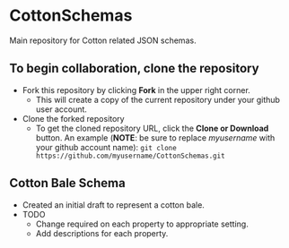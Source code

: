# CottonSchemas

Main repository for Cotton related JSON schemas.

## To begin collaboration, clone the repository

* Fork this repository by clicking **Fork** in the upper right corner.
  * This will create a copy of the current repository under your github user account.
* Clone the forked repository
  * To get the cloned repository URL, click the **Clone or Download** button. An example (**NOTE**: be sure to replace _myusername_ with your github account name): ```git clone https://github.com/myusername/CottonSchemas.git```

## Cotton Bale Schema

* Created an initial draft to represent a cotton bale.  
* TODO
  * Change required on each property to appropriate setting.
  * Add descriptions for each property.
